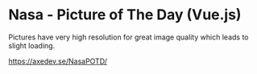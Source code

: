 # Nasa - Picture of The Day (Vue.js)
Pictures have very high resolution for great image quality which leads to slight loading. 

https://axedev.se/NasaPOTD/
